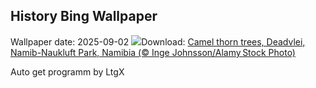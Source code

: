 ## History Bing Wallpaper
Wallpaper date: 2025-09-02
![](https://www.bing.com/th?id=OHR.DeadvleiTrees_EN-GB0679166785_UHD.jpg&w=1000)Download: [Camel thorn trees, Deadvlei, Namib-Naukluft Park, Namibia (© Inge Johnsson/Alamy Stock Photo)](https://www.bing.com/th?id=OHR.DeadvleiTrees_EN-GB0679166785_UHD.jpg)

Auto get programm by LtgX
